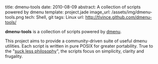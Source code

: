 title: dmenu-tools
date: 2010-08-09
abstract: A collection of scripts powered by dmenu
template: project.jade
image_url: /assets/img/dmenu-tools.png
tech: Shell, git
tags: Linux
url: http://tlvince.github.com/dmenu-tools/

**dmenu-tools** is a collection of scripts powered by [dmenu][].

This project aims to provide a community-driven suite of useful dmenu utilities.
Each script is written in pure POSIX for greater portability. True to the "[suck
less philosophy][philosophy]", the scripts focus on simplicity, clarity and
frugality.

  [dmenu]: http://tools.suckless.org/dmenu/
  [philosophy]: http://suckless.org/philosophy
